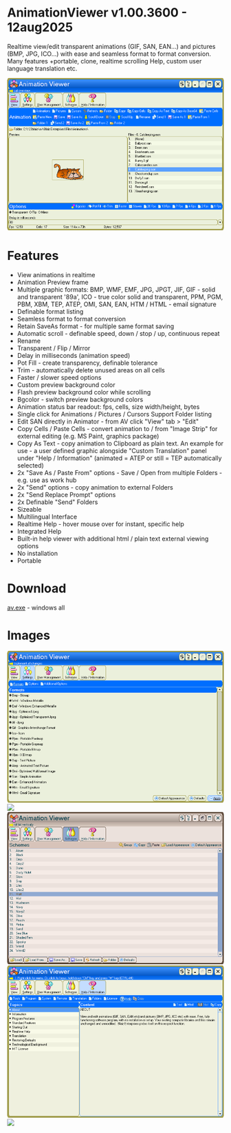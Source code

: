 # AnimationViewer v1.00.3600 - 12aug2025
Realtime view/edit transparent animations (GIF, SAN, EAN...) and pictures (BMP, JPG, ICO...) with ease and seamless format to format conversion. Many features +portable, clone, realtime scrolling Help, custom user language translation etc.

<img src="images/av-screenshot.png">

# Features
* View animations in realtime
* Animation Preview frame
* Multiple graphic formats: BMP, WMF, EMF, JPG, JPGT, JIF, GIF - solid and transparent '89a', ICO - true color solid and transparent, PPM, PGM, PBM, XBM, TEP, ATEP, OMI, SAN, EAN, HTM / HTML - email signature
* Definable format listing
* Seamless format to format conversion
* Retain SaveAs format - for multiple same format saving
* Automatic scroll - definable speed, down / stop / up, continuous repeat
* Rename
* Transparent / Flip / Mirror
* Delay in milliseconds (animation speed)
* Pot Fill - create transparency, definable tolerance
* Trim - automatically delete unused areas on all cells
* Faster / slower speed options
* Custom preview background color
* Flash preview background color while scrolling
* Bgcolor - switch preview background colors
* Animation status bar readout: fps, cells, size width/height, bytes
* Single click for Animations / Pictures / Cursors Support Folder listing
* Edit SAN directly in Animator - from AV click "View" tab > "Edit"
* Copy Cells / Paste Cells - convert animation to / from "Image Strip" for external editing (e.g. MS Paint, graphics package)
* Copy As Text - copy animation to Clipboard as plain text. An example for use - a user defined graphic alongside "Custom Translation" panel under "Help / Information" (animated = ATEP or still = TEP automatically selected)
* 2x "Save As / Paste From" options - Save / Open from multiple Folders - e.g. use as work hub
* 2x "Send" options - copy animation to external Folders
* 2x "Send Replace Prompt" options
* 2x Definable "Send" Folders
* Sizeable
* Multilingual Interface
* Realtime Help - hover mouse over for instant, specific help
* Integrated Help
* Built-in help viewer with additional html / plain text external viewing options
* No installation
* Portable

# Download
<a href="src/av.exe">av.exe</a> - windows all

# Images
<img src="images/av-screenshot2.png">

<img src="images/av-screenshot3.jpng">

<img src="images/av-screenshot4.png">

<img src="images/av-screenshot5.png">


<img src="images/multiicon-screenshot4.jpg">
